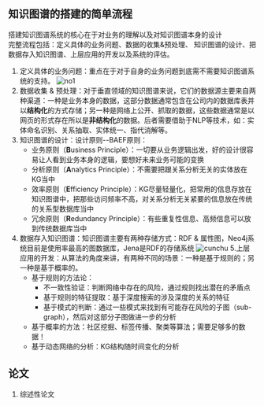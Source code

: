 ## 知识图谱的搭建的简单流程
搭建知识图谱系统的核心在于对业务的理解以及对知识图谱本身的设计\
完整流程包括：定义具体的业务问题、数据的收集&预处理、 知识图谱的设计、把数据存入知识图谱、上层应用的开发以及系统的评估。
1. 定义具体的业务问题：重点在于对于自身的业务问题到底需不需要知识图谱系统的支持。
![no1](https://image.jiqizhixin.com/uploads/editor/6eb56c75-30b2-44ac-9444-9ea328c17d44/1529464462653.png)
2. 数据收集 & 预处理：对于垂直领域的知识图谱来说，它们的数据源主要来自两种渠道：一种是业务本身的数据，这部分数据通常包含在公司内的数据库表并以**结构化**的方式存储；另一种是网络上公开、抓取的数据，这些数据通常是以网页的形式存在所以是**非结构化**的数据。后者需要借助于NLP等技术，如：实体命名识别、关系抽取、实体统一、指代消解等。
3. 知识图谱的设计：设计原则--BAEF原则：
    - 业务原则（**B**usiness Principle）：一切要从业务逻辑出发，好的设计很容易让人看到业务本身的逻辑，要想好未来业务可能的变换
    - 分析原则（**A**nalytics Principle）：不需要把跟关系分析无关的实体放在KG当中
    - 效率原则（**E**fficiency Principle）：KG尽量轻量化，把常用的信息存放在知识图谱中，把那些访问频率不高，对关系分析无关紧要的信息放在传统的关系型数据库当中
    - 冗余原则（**R**edundancy Principle）：有些重复性信息、高频信息可以放到传统数据库当中
4. 数据存入知识图谱：知识图谱主要有两种存储方式：RDF & 属性图，Neo4j系统目前是使用率最高的图数据库，Jena是RDF的存储系统
![cunchu](https://image.jiqizhixin.com/uploads/editor/6d23ee75-a606-46ac-9e00-3320a870c0e8/1529464461822.png)
5.上层应用的开发：从算法的角度来讲，有两种不同的场景：一种是基于规则的；另一种是基于概率的。
   - 基于规则的方法论：
      - 不一致性验证：判断网络中存在的风险，通过规则找出潜在的矛盾点
      - 基于规则的特征提取：基于深度搜索的涉及深度的关系的特征
      - 基于模式的判断：通过一些模式来找到有可能存在风险的子图（sub-graph），然后对这部分子图做进一步的分析
    - 基于概率的方法：社区挖掘、标签传播、聚类等算法；需要足够多的数据！
    - 基于动态网络的分析：KG结构随时间变化的分析
## 论文
1. 综述性论文
